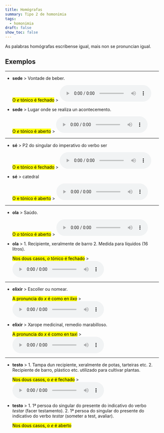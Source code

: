 ```yaml
---
title: Homógrafas
summary: Tipo 2 de homonimia
tags:
  - homonimia
draft: false
show_toc: false
---
```

As palabras homógrafas escríbense igual, mais non se pronuncian igual.

## Exemplos

- - -

* **sede** > Vontade de beber. 

  <mark>O *e* tónico é fechado</mark> > <audio src="https://ilg.usc.es/pronuncia/mp3/s/765.mp3" controls> </audio>

* **sede** > Lugar onde se realiza un acontecemento.

  <mark>O *e* tónico é aberto</mark> > <audio src="https://ilg.usc.es/pronuncia/mp3/s/766.mp3" controls> </audio>

- - -

* **sé** > P2 do singular do imperativo do verbo ser
  
  <mark>O e tónico é fechado</mark> > <audio src="https://ilg.usc.es/pronuncia/mp3/s/676.mp3" controls> </audio>

* **sé** > catedral

  <mark>O e tónico é aberto</mark> > <audio src="https://ilg.usc.es/pronuncia/mp3/s/678.mp3" controls> </audio>
---

* **ola** > Saúdo. 

  <mark>O *o* tónico é aberto</mark> > <audio src="https://ilg.usc.es/pronuncia/mp3/o/416.mp3" controls> </audio>

* **ola** > 1. Recipiente, xeralmente de barro 2. Medida para líquidos (16 litros).

  <mark>Nos dous casos, *o* tónico é fechado</mark> > <audio src="https://ilg.usc.es/pronuncia/mp3/o/414.mp3" controls> </audio>

- - -

* **elixir** > Escoller ou nomear.  

  <mark>A pronuncia do *x* é como en *lixo*</mark> > <audio src="https://ilg.usc.es/pronuncia/mp3/e/409.mp3" controls> </audio>

* **elixir** > Xarope medicinal, remedio marabilloso.

  <mark>A pronuncia do *x* é como en ta*x*i</mark> > <audio src="https://ilg.usc.es/pronuncia/mp3/e/408.mp3" controls> </audio>

- - -

* **testo** > 1. Tampa dun recipiente, xeralmente de potas, tarteiras etc. 2. Recipiente de barro, plástico etc. utilizado para cultivar plantas.  

  <mark>Nos dous casos, o *e* é fechado</mark> > <audio src="https://ilg.usc.es/pronuncia/mp3/t/1075.mp3" controls> </audio>

* **testo** > 1. 1ª persoa do singular do presente do indicativo do verbo *testar* (facer testamento). 2. 1ª persoa do singular do presente do indicativo do verbo *testar* (someter a test,  avaliar). 

  <mark>Nos dous casos, o *e* é aberto</mark>